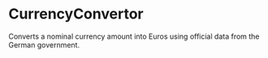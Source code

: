 # CurrencyConvertor
Converts a nominal currency amount into Euros using official data from the German government.
